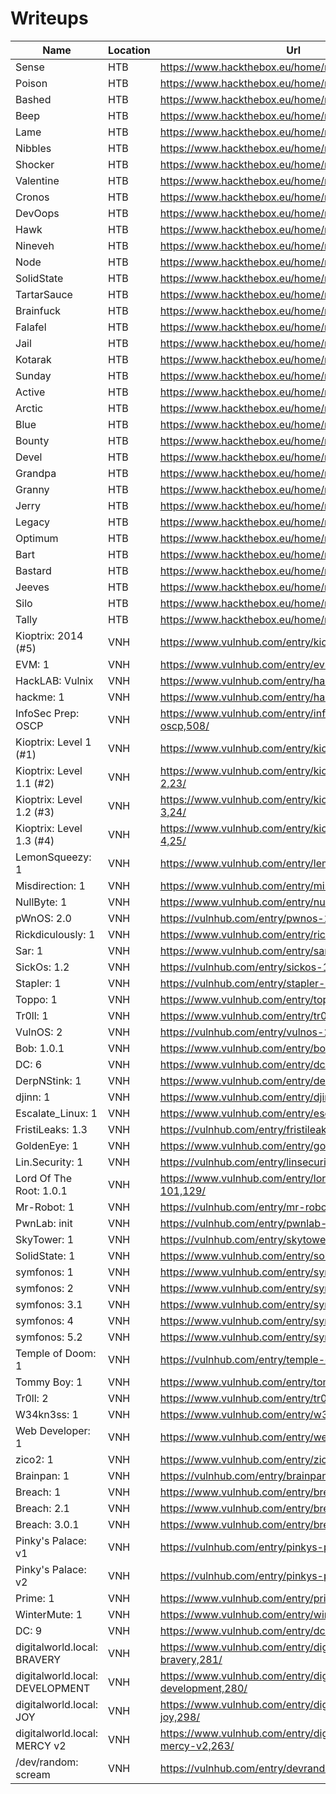 # Writeups

| Name                            | Location | Url                                                              | Difficulty | Year | OS      | Done |
|---------------------------------|----------|------------------------------------------------------------------|------------|------|---------|------|
| Sense                           | HTB      | https://www.hackthebox.eu/home/machines/profile/111              | Easy       | 2017 | BSD     |      |
| Poison                          | HTB      | https://www.hackthebox.eu/home/machines/profile/132              | Medium     | 2018 | BSD     |      |
| Bashed                          | HTB      | https://www.hackthebox.eu/home/machines/profile/118              | Easy       | 2017 | Linux   |      |
| Beep                            | HTB      | https://www.hackthebox.eu/home/machines/profile/5                | Easy       | 2017 | Linux   |      |
| Lame                            | HTB      | https://www.hackthebox.eu/home/machines/profile/1                | Easy       | 2017 | Linux   |      |
| Nibbles                         | HTB      | https://www.hackthebox.eu/home/machines/profile/121              | Easy       | 2018 | Linux   |      |
| Shocker                         | HTB      | https://www.hackthebox.eu/home/machines/profile/108              | Easy       | 2017 | Linux   |      |
| Valentine                       | HTB      | https://www.hackthebox.eu/home/machines/profile/127              | Easy       | 2018 | Linux   |      |
| Cronos                          | HTB      | https://www.hackthebox.eu/home/machines/profile/11               | Medium     | 2017 | Linux   |      |
| DevOops                         | HTB      | https://www.hackthebox.eu/home/machines/profile/140              | Medium     | 2018 | Linux   |      |
| Hawk                            | HTB      | https://www.hackthebox.eu/home/machines/profile/146              | Medium     | 2018 | Linux   |      |
| Nineveh                         | HTB      | https://www.hackthebox.eu/home/machines/profile/54               | Medium     | 2017 | Linux   |      |
| Node                            | HTB      | https://www.hackthebox.eu/home/machines/profile/110              | Medium     | 2017 | Linux   |      |
| SolidState                      | HTB      | https://www.hackthebox.eu/home/machines/profile/85               | Medium     | 2017 | Linux   |      |
| TartarSauce                     | HTB      | https://www.hackthebox.eu/home/machines/profile/138              | Medium     | 2018 | Linux   |      |
| Brainfuck                       | HTB      | https://www.hackthebox.eu/home/machines/profile/17               | Hard       | 2017 | Linux   |      |
| Falafel                         | HTB      | https://www.hackthebox.eu/home/machines/profile/124              | Hard       | 2018 | Linux   |      |
| Jail                            | HTB      | https://www.hackthebox.eu/home/machines/profile/45               | Hard       | 2017 | Linux   |      |
| Kotarak                         | HTB      | https://www.hackthebox.eu/home/machines/profile/101              | Hard       | 2017 | Linux   |      |
| Sunday                          | HTB      | https://www.hackthebox.eu/home/machines/profile/136              | Easy       | 2018 | Solaris |      |
| Active                          | HTB      | https://www.hackthebox.eu/home/machines/profile/148              | Easy       | 2018 | Windows |      |
| Arctic                          | HTB      | https://www.hackthebox.eu/home/machines/profile/9                | Easy       | 2017 | Windows |      |
| Blue                            | HTB      | https://www.hackthebox.eu/home/machines/profile/51               | Easy       | 2017 | Windows |      |
| Bounty                          | HTB      | https://www.hackthebox.eu/home/machines/profile/142              | Easy       | 2018 | Windows |      |
| Devel                           | HTB      | https://www.hackthebox.eu/home/machines/profile/3                | Easy       | 2017 | Windows |      |
| Grandpa                         | HTB      | https://www.hackthebox.eu/home/machines/profile/13               | Easy       | 2017 | Windows |      |
| Granny                          | HTB      | https://www.hackthebox.eu/home/machines/profile/14               | Easy       | 2017 | Windows |      |
| Jerry                           | HTB      | https://www.hackthebox.eu/home/machines/profile/144              | Easy       | 2018 | Windows |      |
| Legacy                          | HTB      | https://www.hackthebox.eu/home/machines/profile/2                | Easy       | 2017 | Windows |      |
| Optimum                         | HTB      | https://www.hackthebox.eu/home/machines/profile/6                | Easy       | 2017 | Windows |      |
| Bart                            | HTB      | https://www.hackthebox.eu/home/machines/profile/128              | Medium     | 2018 | Windows |      |
| Bastard                         | HTB      | https://www.hackthebox.eu/home/machines/profile/7                | Medium     | 2017 | Windows |      |
| Jeeves                          | HTB      | https://www.hackthebox.eu/home/machines/profile/114              | Medium     | 2017 | Windows |      |
| Silo                            | HTB      | https://www.hackthebox.eu/home/machines/profile/131              | Medium     | 2018 | Windows |      |
| Tally                           | HTB      | https://www.hackthebox.eu/home/machines/profile/113              | Hard       | 2017 | Windows |      |
| Kioptrix: 2014 (#5)             | VNH      | https://www.vulnhub.com/entry/kioptrix-2014-5,62/                | Easy       | 2014 | BSD     |      |
| EVM: 1                          | VNH      | https://www.vulnhub.com/entry/evm-1,391/                         | Easy       | 2019 | Linux   |      |
| HackLAB: Vulnix                 | VNH      | https://www.vulnhub.com/entry/hacklab-vulnix,48/                 | Easy       | 2012 | Linux   |      |
| hackme: 1                       | VNH      | https://www.vulnhub.com/entry/hackme-1,330/                      | Easy       | 2019 | Linux   |      |
| InfoSec Prep: OSCP              | VNH      | https://www.vulnhub.com/entry/infosec-prep-oscp,508/             | Easy       | 2020 | Linux   |      |
| Kioptrix: Level 1 (#1)          | VNH      | https://www.vulnhub.com/entry/kioptrix-level-1-1,22/             | Easy       | 2010 | Linux   |      |
| Kioptrix: Level 1.1 (#2)        | VNH      | https://www.vulnhub.com/entry/kioptrix-level-11-2,23/            | Easy       | 2011 | Linux   |      |
| Kioptrix: Level 1.2 (#3)        | VNH      | https://www.vulnhub.com/entry/kioptrix-level-12-3,24/            | Easy       | 2011 | Linux   |      |
| Kioptrix: Level 1.3 (#4)        | VNH      | https://www.vulnhub.com/entry/kioptrix-level-13-4,25/            | Easy       | 2012 | Linux   |      |
| LemonSqueezy: 1                 | VNH      | https://www.vulnhub.com/entry/lemonsqueezy-1,473/                | Easy       | 2020 | Linux   |      |
| Misdirection: 1                 | VNH      | https://www.vulnhub.com/entry/misdirection-1,371/                | Easy       | 2019 | Linux   |      |
| NullByte: 1                     | VNH      | https://www.vulnhub.com/entry/nullbyte-1,126/                    | Easy       | 2015 | Linux   |      |
| pWnOS: 2.0                      | VNH      | https://vulnhub.com/entry/pwnos-20-pre-release,34/               | Easy       | 2011 | Linux   |      |
| Rickdiculously: 1               | VNH      | https://www.vulnhub.com/entry/rickdiculously-1,207/              | Easy       | 2017 | Linux   |      |
| Sar: 1                          | VNH      | https://www.vulnhub.com/entry/sar-1,425/                         | Easy       | 2020 | Linux   |      |
| SickOs: 1.2                     | VNH      | https://vulnhub.com/entry/sickos-12,144/                         | Easy       | 2016 | Linux   |      |
| Stapler: 1                      | VNH      | https://vulnhub.com/entry/stapler-1,150/                         | Easy       | 2016 | Linux   |      |
| Toppo: 1                        | VNH      | https://www.vulnhub.com/entry/toppo-1,245/                       | Easy       | 2018 | Linux   |      |
| Tr0ll: 1                        | VNH      | https://www.vulnhub.com/entry/tr0ll-1,100/                       | Easy       | 2014 | Linux   |      |
| VulnOS: 2                       | VNH      | https://vulnhub.com/entry/vulnos-2,147/                          | Easy       | 2016 | Linux   |      |
| Bob: 1.0.1                      | VNH      | https://www.vulnhub.com/entry/bob-101,226/                       | Medium     | 2018 | Linux   |      |
| DC: 6                           | VNH      | https://www.vulnhub.com/entry/dc-6,315/                          | Medium     | 2019 | Linux   |      |
| DerpNStink: 1                   | VNH      | https://www.vulnhub.com/entry/derpnstink-1,221/                  | Medium     | 2018 | Linux   |      |
| djinn: 1                        | VNH      | https://www.vulnhub.com/entry/djinn-1,397/                       | Medium     | 2019 | Linux   |      |
| Escalate_Linux: 1               | VNH      | https://www.vulnhub.com/entry/escalate_linux-1,323/              | Medium     | 2019 | Linux   |      |
| FristiLeaks: 1.3                | VNH      | https://vulnhub.com/entry/fristileaks-13,133/                    | Medium     | 2015 | Linux   |      |
| GoldenEye: 1                    | VNH      | https://www.vulnhub.com/entry/goldeneye-1,240/                   | Medium     | 2018 | Linux   |      |
| Lin.Security: 1                 | VNH      | https://vulnhub.com/entry/linsecurity-1,244/                     | Medium     | 2018 | Linux   |      |
| Lord Of The Root: 1.0.1         | VNH      | https://www.vulnhub.com/entry/lord-of-the-root-101,129/          | Medium     | 2015 | Linux   |      |
| Mr-Robot: 1                     | VNH      | https://vulnhub.com/entry/mr-robot-1,151/                        | Medium     | 2016 | Linux   |      |
| PwnLab: init                    | VNH      | https://vulnhub.com/entry/pwnlab-init,158/                       | Medium     | 2016 | Linux   |      |
| SkyTower: 1                     | VNH      | https://vulnhub.com/entry/skytower-1,96/                         | Medium     | 2014 | Linux   |      |
| SolidState: 1                   | VNH      | https://www.vulnhub.com/entry/solidstate-1,261/                  | Medium     | 2018 | Linux   |      |
| symfonos: 1                     | VNH      | https://www.vulnhub.com/entry/symfonos-1,322/                    | Medium     | 2019 | Linux   |      |
| symfonos: 2                     | VNH      | https://www.vulnhub.com/entry/symfonos-2,331/                    | Medium     | 2019 | Linux   |      |
| symfonos: 3.1                   | VNH      | https://www.vulnhub.com/entry/symfonos-31,332/                   | Medium     | 2020 | Linux   |      |
| symfonos: 4                     | VNH      | https://www.vulnhub.com/entry/symfonos-4,347/                    | Medium     | 2019 | Linux   |      |
| symfonos: 5.2                   | VNH      | https://www.vulnhub.com/entry/symfonos-52,415/                   | Medium     | 2020 | Linux   |      |
| Temple of Doom: 1               | VNH      | https://vulnhub.com/entry/temple-of-doom-1,243/                  | Medium     | 2018 | Linux   |      |
| Tommy Boy: 1                    | VNH      | https://www.vulnhub.com/entry/tommy-boy-1,157/                   | Medium     | 2016 | Linux   |      |
| Tr0ll: 2                        | VNH      | https://www.vulnhub.com/entry/tr0ll-2,107/                       | Medium     | 2014 | Linux   |      |
| W34kn3ss: 1                     | VNH      | https://www.vulnhub.com/entry/w34kn3ss-1,270/                    | Medium     | 2018 | Linux   |      |
| Web Developer: 1                | VNH      | https://www.vulnhub.com/entry/web-developer-1,288/               | Medium     | 2018 | Linux   |      |
| zico2: 1                        | VNH      | https://www.vulnhub.com/entry/zico2-1,210/                       | Medium     | 2017 | Linux   |      |
| Brainpan: 1                     | VNH      | https://vulnhub.com/entry/brainpan-1,51/                         | Hard       | 2013 | Linux   |      |
| Breach: 1                       | VNH      | https://www.vulnhub.com/entry/breach-1,152/                      | Hard       | 2016 | Linux   |      |
| Breach: 2.1                     | VNH      | https://www.vulnhub.com/entry/breach-21,159/                     | Hard       | 2016 | Linux   |      |
| Breach: 3.0.1                   | VNH      | https://www.vulnhub.com/entry/breach-301,177/                    | Hard       | 2017 | Linux   |      |
| Pinky's Palace: v1              | VNH      | https://vulnhub.com/entry/pinkys-palace-v1,225/                  | Hard       | 2018 | Linux   |      |
| Pinky's Palace: v2              | VNH      | https://vulnhub.com/entry/pinkys-palace-v2,229/                  | Hard       | 2018 | Linux   |      |
| Prime: 1                        | VNH      | https://www.vulnhub.com/entry/prime-1,358/                       | Hard       | 2019 | Linux   |      |
| WinterMute: 1                   | VNH      | https://www.vulnhub.com/entry/wintermute-1,239/                  | Hard       | 2018 | Linux   |      |
| DC: 9                           | VNH      | https://www.vulnhub.com/entry/dc-9,412/                          | TBD        | 2019 | Linux   |      |
| digitalworld.local: BRAVERY     | VNH      | https://www.vulnhub.com/entry/digitalworldlocal-bravery,281/     | TBD        | 2018 | Linux   |      |
| digitalworld.local: DEVELOPMENT | VNH      | https://www.vulnhub.com/entry/digitalworldlocal-development,280/ | TBD        | 2018 | Linux   |      |
| digitalworld.local: JOY         | VNH      | https://www.vulnhub.com/entry/digitalworldlocal-joy,298/         | TBD        | 2019 | Linux   |      |
| digitalworld.local: MERCY v2    | VNH      | https://www.vulnhub.com/entry/digitalworldlocal-mercy-v2,263/    | TBD        | 2018 | Linux   |      |
| /dev/random: scream             | VNH      | https://vulnhub.com/entry/devrandom-scream,47/                   | TBD        | 2012 | Windows |      |

